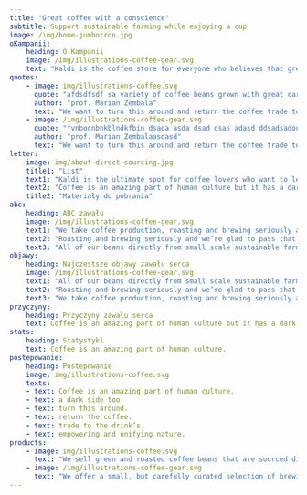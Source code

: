 ```yaml
---
title: "Great coffee with a conscience"
subtitle: Support sustainable farming while enjoying a cup
image: /img/home-jumbotron.jpg
oKampanii:
    heading: O Kampanii
    image: /img/illustrations-coffee-gear.svg
    text: "Kaldi is the coffee store for everyone who believes that great coffee shouldn't just taste good, it should do good too. We source all of our beans directly from small scale sustainable farmers and make sure part of the profits are reinvested in their communities."
quotes:
    - image: img/illustrations-coffee.svg
      quote: "afdsdfsdf sa variety of coffee beans grown with great care for the environment and local communities. Check our post or contact us directly for current availability."
      author: "prof. Marian Zembala"
      text: "We want to turn this around and return the coffee trade to the drink’s exhilarating, empowering and unifying nature."
    - image: /img/illustrations-coffee-gear.svg
      quote: "fvnbocnbnkblndkfbin dsada asda dsad dsas adasd ddsadsadour shop."
      author: "prof. Marian Zembalaasdasd"
      text: "We want to turn this around and return the coffee trade to the drink’s exhilarating, empowering and unifying nature."
letter:
    image: img/about-direct-sourcing.jpg
    title1: "List"
    text1: "Kaldi is the ultimate spot for coffee lovers who want to learn about their java’s origin and support the farmers that grew it. We take coffee production, roasting and brewing seriously and we’re glad to pass that knowledge to anyone."
    text2: "Coffee is an amazing part of human culture but it has a dark side too – one of colonialism and mindless abuse of natural resources and human lives. We want to turn this around and return the coffee trade to the drink’s exhilarating, empowering and unifying nature."
    title2: "Materiały do pobrania"
abc:
    heading: ABC zawału
    image: /img/illustrations-coffee-gear.svg
    text1: "We take coffee production, roasting and brewing seriously and we’re glad to pass that knowledge to anyone. We source all of our beans directly from small scale sustainable farmers and make sure part of the profits are reinvested in their communities."
    text2: "Roasting and brewing seriously and we’re glad to pass that knowledge to anyone. We source all of our beans directly from small scale sustainable farmers and make sure part of the profits are reinvested in their communities."
    text3: "All of our beans directly from small scale sustainable farmers and make sure part of the profits are reinvested in their communities."
objawy:
    heading: Najczestsze objawy zawału serca
    image: /img/illustrations-coffee-gear.svg
    text1: "All of our beans directly from small scale sustainable farmers and make sure part of the profits are reinvested in their communities."
    text2: "Roasting and brewing seriously and we’re glad to pass that knowledge to anyone. We source all of our beans directly from small scale sustainable farmers and make sure part of the profits are reinvested in their communities."
    text3: "We take coffee production, roasting and brewing seriously and we’re glad to pass that knowledge to anyone. We source all of our beans directly from small scale sustainable farmers and make sure part of the profits are reinvested in their communities."
przyczyny:
    heading: Przyczyny zawału serca
    text: Coffee is an amazing part of human culture but it has a dark side too – one of colonialism and mindless abuse of natural resources and human lives. We want to turn this around and return the coffee trade to the drink’s exhilarating, empowering and unifying nature.
stats:
    heading: Statystyki
    text: Coffee is an amazing part of human culture.
postepowanie:
    heading: Postepowanie
    image: img/illustrations-coffee.svg
    texts:
    - text: Coffee is an amazing part of human culture.
    - text: a dark side too
    - text: turn this around.
    - text: return the coffee.
    - text: trade to the drink’s.
    - text: empowering and unifying nature.
products:
    - image: img/illustrations-coffee.svg
      text: "We sell green and roasted coffee beans that are sourced directly from independent farmers and farm cooperatives. We’re proud to offer a variety of coffee beans grown with great care for the environment and local communities. Check our post or contact us directly for current availability."
    - image: /img/illustrations-coffee-gear.svg
      text: "We offer a small, but carefully curated selection of brewing gear and tools for every taste and experience level. No matter if you roast your own beans or just bought your first french press, you’ll find a gadget to fall in love with in our shop."
---
```

